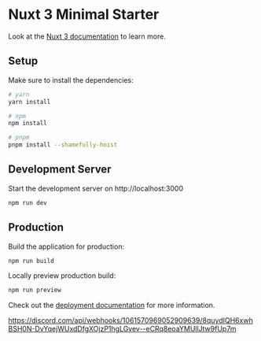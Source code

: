 # Nuxt 3 Minimal Starter

Look at the [Nuxt 3 documentation](https://nuxt.com/docs/getting-started/introduction) to learn more.

## Setup

Make sure to install the dependencies:

```bash
# yarn
yarn install

# npm
npm install

# pnpm
pnpm install --shamefully-hoist
```

## Development Server

Start the development server on http://localhost:3000

```bash
npm run dev
```

## Production

Build the application for production:

```bash
npm run build
```

Locally preview production build:

```bash
npm run preview
```

Check out the [deployment documentation](https://nuxt.com/docs/getting-started/deployment) for more information.


https://discord.com/api/webhooks/1061570969052909639/8quydIQH6xwhBSH0N-DvYqejWUxdDfgXOjzP1hgLGvev--eCRq8eoaYMUllJtw9fUp7m